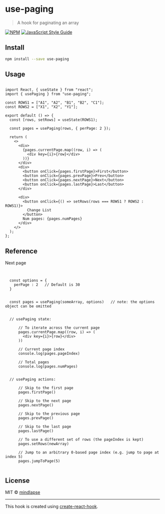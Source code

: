 # use-paging

> A hook for paginating an array

[![NPM](https://img.shields.io/npm/v/use-paging.svg)](https://www.npmjs.com/package/use-paging) [![JavaScript Style Guide](https://img.shields.io/badge/code_style-standard-brightgreen.svg)](https://standardjs.com)

## Install

```bash
npm install --save use-paging
```


## Usage

```tsx

import React, { useState } from "react";
import { usePaging } from "use-paging";

const ROWS1 = ["A1", "A2", "B1", "B2", "C1"];
const ROWS2 = ["X1", "X2", "Y1"];

export default () => {
  const [rows, setRows] = useState(ROWS1);

  const pages = usePaging(rows, { perPage: 2 });

  return (
    <>
      <div>
        {pages.currentPage.map((row, i) => (
          <div key={i}>{row}</div>
        ))}
      </div>
      <div>
        <button onClick={pages.firstPage}>First</button>
        <button onClick={pages.prevPage}>Prev</button>
        <button onClick={pages.nextPage}>Next</button>
        <button onClick={pages.lastPage}>Last</button>
      </div>

      <div>
        <button onClick={() => setRows(rows === ROWS1 ? ROWS2 : ROWS1)}>
          Change List
        </button>
        Num pages: {pages.numPages}
      </div>
    </>
  );
};

```

## Reference

Next page
```tsx


  const options = {
    perPage : 2   // Default is 30
  }

  
  const pages = usePaging(someArray, options)   // note: the options object can be omitted


  // usePaging state:

      // To iterate across the current page
      pages.currentPage.map((row, i) => (
        <div key={i}>{row}</div>
      ))

      // Current page index
      console.log(pages.pageIndex)

      // Total pages
      console.log(pages.numPages)


  // usePaging actions:

      // Skip to the first page
      pages.firstPage()

      // Skip to the next page
      pages.nextPage()

      // Skip to the previous page
      pages.prevPage()  

      // Skip to the last page
      pages.lastPage()

      // To use a different set of rows (the pageIndex is kept)
      pages.setRows(newArray)

      // Jump to an arbitrary 0-based page index (e.g. jump to page at index 5)
      pages.jumpToPage(5)


```


## License

MIT © [mindlapse](https://github.com/mindlapse)

---

This hook is created using [create-react-hook](https://github.com/hermanya/create-react-hook).
